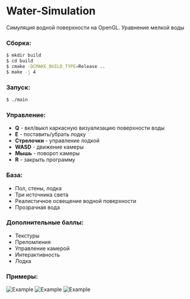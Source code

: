 # Water-Simulation
Симуляция водной поверхности на OpenGL. Уравнение мелкой воды

### Сборка:
```bash
$ mkdir build
$ cd build
$ cmake -DCMAKE_BUILD_TYPE=Release ..
$ make -j 4
```

### Запуск:
```bash
$ ./main
```

### Управление:
- **Q** - вкл/выкл каркасную визуализацию поверхности воды
- **E** - поставить/убрать лодку
- **Стрелочки** - управление лодкой
- **WASD** - движение камеры
- **Мышь** - поворот камеры
- **R** - закрыть программу

### База:
- Пол, стены, лодка
- Три источника света
- Реалистичное освещение водной поверхности
- Прозрачная вода

### Дополнительные баллы:
- Текстуры
- Преломления
- Управление камерой
- Интерактивность
- Лодка

### Примеры: 
![Example](examples/Scene_1.gif)
![Example](examples/Scene_2.gif)
![Example](examples/Scene_3.gif)
